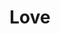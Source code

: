 ---
pid: LLP483
title: Love
location_transcription: 
zipcode: 
outside_phl: 
neighborhood: 
age: '12'
age_range: 6-13
instagram: 
image_file_name: LLP_483.jpg
proposal_transcription: LOVE
topic: Love
topic_summary: '0'
type: Sculpture Statue
keywords_other: love statue
credit: 
image_labels: 
twitter: 
facebook: 
permalink: "/monuments/llp483/"
layout: item-page
---